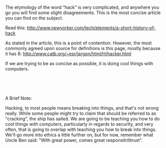 <p>The etymology of the word “hack” is very complicated, and anywhere you go you will find some slight disagreements. This is the most concise article you can find on the subject.<br></p><p>Read this:&nbsp;<a href="http://www.newyorker.com/tech/elements/a-short-history-of-hack">http://www.newyorker.com/tech/elements/a-short-history-of-hack</a><br></p><p>As stated in the article, this is a point of contention. However, the most commonly agreed upon source for definitions is this page, mostly because it has 8:&nbsp;<a href="http://www.catb.org/~esr/jargon/html/H/hacker.html">http://www.catb.org/~esr/jargon/html/H/hacker.html</a></p><p>If we are trying to be as concise as possible, it is doing cool things with computers.&nbsp;</p><p><br></p><p><br></p>


A Brief Note:

Hacking, to most people means breaking into things, and that's not wrong really. While some people might try to claim that should be referred to as "cracking", the ship has sailed. We are going to be teaching you how to do cool things with computers, particularly in regards to security, and very often, that is going to overlap with teaching you how to break into things. We'll go more into ethics a little further on, but for now, remember what Uncle Ben said: "With great power, comes great responsitrilitrust".

